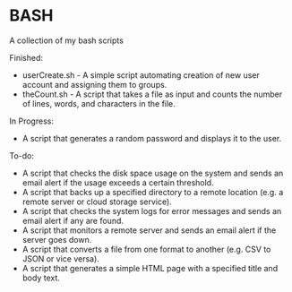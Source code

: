 # BASH

A collection of my bash scripts

Finished:
- userCreate.sh - A simple script automating creation of new user account and assigning them to groups.
- theCount.sh - A script that takes a file as input and counts the number of lines, words, and characters in the file.

In Progress:
- A script that generates a random password and displays it to the user.

To-do:
- A script that checks the disk space usage on the system and sends an email alert if the usage exceeds a certain threshold.
- A script that backs up a specified directory to a remote location (e.g. a remote server or cloud storage service).
- A script that checks the system logs for error messages and sends an email alert if any are found.
- A script that monitors a remote server and sends an email alert if the server goes down.
- A script that converts a file from one format to another (e.g. CSV to JSON or vice versa).
- A script that generates a simple HTML page with a specified title and body text.